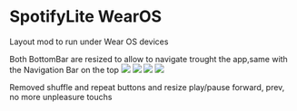 # SpotifyLite WearOS
 Layout mod to run under Wear OS devices
 
 Both BottomBar are resized to allow to navigate trought the app,same with the Navigation Bar on the top
 ![](https://img.imgur.com/0xdqXpo.png)
 ![](https://img.imgur.com/IMEFdod.png)
 ![](https://img.imgur.com/FG0Yuzd.png)
 ![](https://img.imgur.com/QKZJ87a.png)
 
 Removed shuffle and repeat buttons and resize play/pause forward, prev, no more unpleasure touchs 
